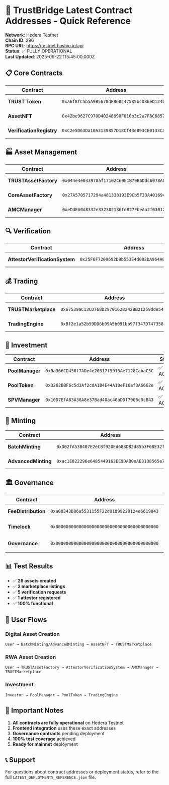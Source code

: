 # 🚀 TrustBridge Latest Contract Addresses - Quick Reference

**Network**: Hedera Testnet  
**Chain ID**: 296  
**RPC URL**: https://testnet.hashio.io/api  
**Status**: ✅ FULLY OPERATIONAL  
**Last Updated**: 2025-09-22T15:45:00.000Z

## 📋 Core Contracts

| Contract | Address | Status |
|----------|---------|--------|
| **TRUST Token** | `0xa6f8fC5b5A9B5670dF868247585bcD86eD124ba2` | ✅ ACTIVE |
| **AssetNFT** | `0x42be9627C970D40248690F010b3c2a7F8C68576C` | ✅ ACTIVE |
| **VerificationRegistry** | `0xC2e5D63Da10A3139857D18Cf43eB93CE0133Ca4B` | ✅ ACTIVE |

## 🏭 Asset Management

| Contract | Address | Status |
|----------|---------|--------|
| **TRUSTAssetFactory** | `0x044e4e033978af17102C69E1B79B6Ddc6078A0D9` | ✅ ACTIVE |
| **CoreAssetFactory** | `0x27A5705717294a481338193E9Cb5F33A40169401` | ✅ ACTIVE |
| **AMCManager** | `0xeDdEA0d8332e332382136feB27FbeAa2f0301250` | ✅ ACTIVE |

## 🔍 Verification

| Contract | Address | Status |
|----------|---------|--------|
| **AttestorVerificationSystem** | `0x25F6F7209692D9b553E4d082bA964A03AdBE630d` | ✅ ACTIVE |

## 💰 Trading

| Contract | Address | Status |
|----------|---------|--------|
| **TRUSTMarketplace** | `0x67539aC13CD768D29701628242BB21259dde5457` | ✅ ACTIVE |
| **TradingEngine** | `0xBf2e1a52b59DD6b09A5b091bb97f347D7473585d` | ✅ ACTIVE |

## 💼 Investment

| Contract | Address | Status |
|----------|---------|--------|
| **PoolManager** | `0x9a366CD458f7ADe4e20317f5915Ae7128CabaC5C` | ✅ ACTIVE |
| **PoolToken** | `0x3262BBF6c5d3Af2cdA1B4E44A10eF16af3A6662e` | ✅ ACTIVE |
| **SPVManager** | `0x10D7EfA83A38A8e37Bad40ac40aDDf7906c0cB43` | ✅ ACTIVE |

## 🎨 Minting

| Contract | Address | Status |
|----------|---------|--------|
| **BatchMinting** | `0xD02fA53B407E2eCBf920Ed683D82d85b3F68E32f` | ✅ ACTIVE |
| **AdvancedMinting** | `0xac1E822296e6485449163EE9DAB0eAE3138565e7` | ✅ ACTIVE |

## 🏛️ Governance

| Contract | Address | Status |
|----------|---------|--------|
| **FeeDistribution** | `0xa00343B86a5531155F22d91899229124e6619843` | ✅ ACTIVE |
| **Timelock** | `0x0000000000000000000000000000000000000000` | ⏳ PENDING |
| **Governance** | `0x0000000000000000000000000000000000000000` | ⏳ PENDING |

## 📊 Test Results

- ✅ **26 assets created**
- ✅ **2 marketplace listings**
- ✅ **5 verification requests**
- ✅ **1 attestor registered**
- ✅ **100% functional**

## 🔄 User Flows

### Digital Asset Creation
```
User → BatchMinting/AdvancedMinting → AssetNFT → TRUSTMarketplace
```

### RWA Asset Creation
```
User → TRUSTAssetFactory → AttestorVerificationSystem → AMCManager → TRUSTMarketplace
```

### Investment
```
Investor → PoolManager → PoolToken → TradingEngine
```

## 🚨 Important Notes

1. **All contracts are fully operational** on Hedera Testnet
2. **Frontend integration** uses these exact addresses
3. **Governance contracts** pending deployment
4. **100% test coverage** achieved
5. **Ready for mainnet** deployment

## 📞 Support

For questions about contract addresses or deployment status, refer to the full `LATEST_DEPLOYMENTS_REFERENCE.json` file.
